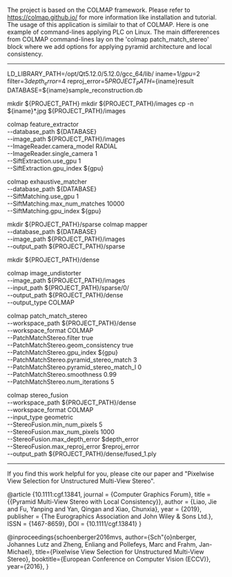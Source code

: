 The project is based on the COLMAP framework. Please refer to https://colmap.github.io/ for more information like installation and tutorial.
The usage of this application is similair to that of COLMAP. Here is one example of command-lines applying PLC on Linux. The main differerences from COLMAP command-lines lay on the 'colmap patch_match_stereo' block where we add options for applying pyramid architecture and local consistency.

----------------------------------------------------------------------------------------------------------------
LD_LIBRARY_PATH=/opt/Qt5.12.0/5.12.0/gcc_64/lib/
iname=$1/
gpu=$2
filter=$3
depth_error=$4
reproj_error=$5
PROJECT_PATH=${iname}result
DATABASE=${iname}sample_reconstruction.db

mkdir ${PROJECT_PATH}
mkdir ${PROJECT_PATH}/images
cp -n ${iname}*.jpg ${PROJECT_PATH}/images

colmap feature_extractor \
    --database_path ${DATABASE} \
    --image_path ${PROJECT_PATH}/images \
    --ImageReader.camera_model RADIAL \
    --ImageReader.single_camera 1 \
	--SiftExtraction.use_gpu 1 \
	--SiftExtraction.gpu_index ${gpu}
	
colmap exhaustive_matcher \
    --database_path ${DATABASE} \
    --SiftMatching.use_gpu 1 \
    --SiftMatching.max_num_matches 10000 \
    --SiftMatching.gpu_index ${gpu}
    
mkdir ${PROJECT_PATH}/sparse
colmap mapper \
    --database_path ${DATABASE} \
    --image_path ${PROJECT_PATH}/images \
    --output_path ${PROJECT_PATH}/sparse

mkdir ${PROJECT_PATH}/dense

colmap image_undistorter \
    --image_path ${PROJECT_PATH}/images \
    --input_path ${PROJECT_PATH}/sparse/0/ \
    --output_path ${PROJECT_PATH}/dense \
    --output_type COLMAP

colmap patch_match_stereo \
    --workspace_path ${PROJECT_PATH}/dense \
    --workspace_format COLMAP \
    --PatchMatchStereo.filter true \
    --PatchMatchStereo.geom_consistency true \
    --PatchMatchStereo.gpu_index ${gpu} \
    --PatchMatchStereo.pyramid_stereo_match 3 \
    --PatchMatchStereo.pyramid_stereo_match_l 0 \
    --PatchMatchStereo.smoothness 0.99 \
    --PatchMatchStereo.num_iterations 5

colmap stereo_fusion \
    --workspace_path ${PROJECT_PATH}/dense \
    --workspace_format COLMAP \
    --input_type geometric \
    --StereoFusion.min_num_pixels 5 \
    --StereoFusion.max_num_pixels 1000 \
    --StereoFusion.max_depth_error $depth_error \
    --StereoFusion.max_reproj_error $reproj_error \
    --output_path ${PROJECT_PATH}/dense/fused_1.ply
    
---------------------------------------------------------------------------------------------------------------------

If you find this work helpful for you, please cite our paper and "Pixelwise View Selection for Unstructured Multi-View Stereo".

@article {10.1111:cgf.13841,
journal = {Computer Graphics Forum},
title = {{Pyramid Multi-View Stereo with Local Consistency}},
author = {Liao, Jie and Fu, Yanping and Yan, Qingan and Xiao, Chunxia},
year = {2019},
publisher = {The Eurographics Association and John Wiley & Sons Ltd.},
ISSN = {1467-8659},
DOI = {10.1111/cgf.13841}
}

@inproceedings{schoenberger2016mvs,
    author={Sch\"{o}nberger, Johannes Lutz and Zheng, Enliang and Pollefeys, Marc and Frahm, Jan-Michael},
    title={Pixelwise View Selection for Unstructured Multi-View Stereo},
    booktitle={European Conference on Computer Vision (ECCV)},
    year={2016},
}
